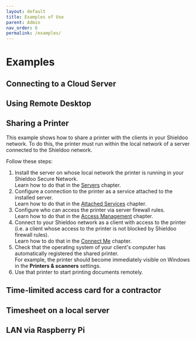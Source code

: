 ```yaml
---
layout: default
title: Examples of Use
parent: Admin
nav_order: 6
permalink: /examples/
---
```


# Examples

## Connecting to a Cloud Server

## Using Remote Desktop

## Sharing a Printer
This example shows how to share a printer with the clients in your Shieldoo network. To do this, the printer must run within the local network of a server connected to the Shieldoo network.

Follow these steps:
1. Install the server on whose local network the printer is running in your Shieldoo Secure Network.  
Learn how to do that in the [Servers](/servers/) chapter.
2. Configure a connection to the printer as a service attached to the installed server.  
Learn how to do that in the [Attached Services](/servers/#attached-services) chapter.
3. Configure who can access the printer via server firewall rules.  
Learn how to do that in the [Access Management](/access_management/) chapter.
4. Connect to your Shieldoo network as a client with access to the printer (i.e. a client whose access to the printer is not blocked by Shieldoo firewall rules).  
Learn how to do that in the [Connect Me](/connect_me/) chapter.
5. Check that the operating system of your client's computer has automatically registered the shared printer.  
For example, the printer should become immediately visible on Windows in the __Printers & scanners__ settings.
1. Use that printer to start printing documents remotely.

## Time-limited access card for a contractor

## Timesheet on a local server

## LAN via Raspberry Pi